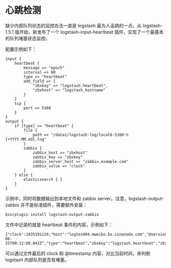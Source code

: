 # 心跳检测

缺少内部队列状态的监控办法一直是 logstash 最为人诟病的一点。从 logstash-1.5.1 版开始，新发布了一个 logstash-input-heartbeat 插件，实现了一个最基本的队列堵塞状态监控。

配置示例如下：

```
input {
    heartbeat {
        message => "epoch"
        interval => 60
        type => "heartbeat"
        add_field => {
            "zbxkey" => "logstash.heartbeat",
            "zbxhost" => "logstash_hostname"
        }
    }
    tcp {
        port => 5160
    }
}
output {
    if [type] == "heartbeat" {
        file {
            path => "/data1/logstash-log/local6-5160-%{+YYYY.MM.dd}.log"
        }
        zabbix {
            zabbix_host => "zbxhost"
            zabbix_key => "zbxkey"
            zabbix_server_host => "zabbix.example.com"
            zabbix_value => "clock"
        }
    } else {
        elasticsearch { }
    }
}
```

示例中，同时将数据输出到本地文件和 zabbix server。注意，logstash-output-zabbix 并不是标准插件，需要额外安装：

```
bin/plugin install logstash-output-zabbix
```

文件中记录的就是 heartbeat 事件的内容，示例如下：

```
{"clock":1435191129,"host":"logtes004.mweibo.bx.sinanode.com","@version":"1","@timestamp":"2015-06-25T00:12:09.042Z","type":"heartbeat","zbxkey":"logstash.heartbeat","zbxhost":"logstash_hostname"}
```

可以通过文件最后的 clock 和 @timestamp 内容，对比当前时间，来判断 logstash 内部队列是否有堵塞。
